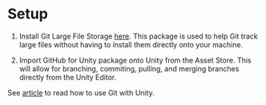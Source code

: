 # Setup

1. Install Git Large File Storage [here](https://git-lfs.github.com/ "Git LFS"). This package is used to help Git track large files without having to install them directly onto your machine.

2. Import GitHub for Unity package onto Unity from the Asset Store. This will allow for branching, commiting, pulling, and merging branches directly from the Unity Editor.

See [article](https://thoughtbot.com/blog/how-to-git-with-unity "How to Git with Unity") to read how to use Git with Unity.